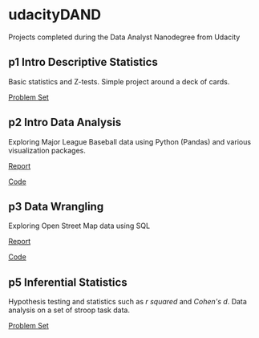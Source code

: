 # udacityDAND
Projects completed during the Data Analyst Nanodegree from Udacity

## p1 Intro Descriptive Statistics
Basic statistics and Z-tests. Simple project around a deck of cards.

[Problem Set](https://github.com/ercjns/udacityDAND/blob/master/p1-cards/Statistics.pdf)

## p2 Intro Data Analysis
Exploring Major League Baseball data using Python (Pandas) and various visualization packages. 

[Report](https://github.com/ercjns/udacityDAND/blob/master/p2-baseball/report.pdf)

[Code](https://github.com/ercjns/udacityDAND/blob/master/p2-baseball/BaseballAnalysis.py)

## p3 Data Wrangling
Exploring Open Street Map data using SQL

[Report](https://github.com/ercjns/udacityDAND/blob/master/p3-openstreetmap/report.pdf)

[Code](https://github.com/ercjns/udacityDAND/blob/master/p3-openstreetmap)

## p5 Inferential Statistics
Hypothesis testing and statistics such as *r squared* and *Cohen's d*. Data analysis on a set of stroop task data.

[Problem Set](https://github.com/ercjns/udacityDAND/blob/master/p5-stroop/StroopTaskReport.pdf)